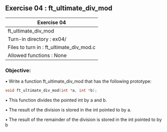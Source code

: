## Exercise 04 : ft_ultimate_div_mod

|               Exercise 04             |
|---------------------------------------|
|             ft_ultimate_div_mod       |
| Turn-in directory : ex04/             |
| Files to turn in : ft_ultimate_div_mod.c|
| Allowed functions : None              |

 ### Objective: 

• Write a function ft_ultimate_div_mod that has the following prototype:
```C
void ft_ultimate_div_mod(int *a, int *b);
```

• This function divides the pointed int by a and b.

• The result of the division is stored in the int pointed to by a.

• The result of the remainder of the division is stored in the int pointed to by b
